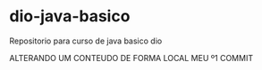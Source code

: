 # dio-java-basico

Repositorio para curso de java basico dio

ALTERANDO UM CONTEUDO DE FORMA LOCAL
MEU º1 COMMIT

